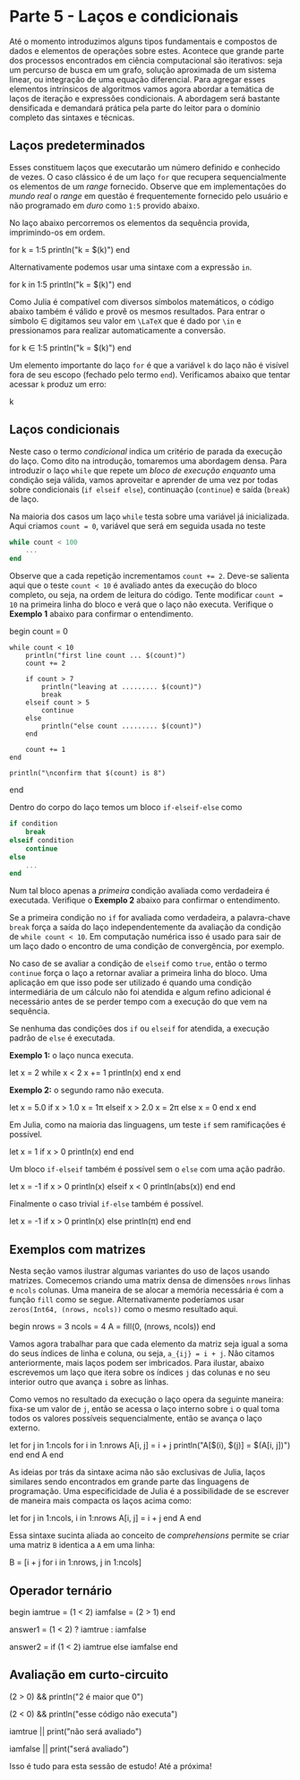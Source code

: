 

# Parte 5 - Laços e condicionais

Até o momento introduzimos alguns tipos fundamentais e compostos de dados e elementos de operações sobre estes. Acontece que grande parte dos processos encontrados em ciência computacional são iterativos: seja um percurso de busca em um grafo, solução aproximada de um sistema linear, ou integração de uma equação diferencial. Para agregar esses elementos intrínsicos de algoritmos vamos agora abordar a temática de laços de iteração e expressões condicionais. A abordagem será bastante densificada e demandará prática pela parte do leitor para o domínio completo das sintaxes e técnicas.

## Laços predeterminados

Esses constituem laços que executarão um número definido e conhecido de vezes. O caso clássico é de um laço `for` que recupera sequencialmente os elementos de um *range* fornecido. Observe que em implementações do *mundo real* o *range* em questão é frequentemente fornecido pelo usuário e não programado em *duro* como `1:5` provido abaixo.

No laço abaixo percorremos os elementos da sequência provida, imprimindo-os em ordem.


for k = 1:5
    println("k = $(k)")
end


Alternativamente podemos usar uma sintaxe com a expressão `in`.


for k in 1:5
    println("k = $(k)")
end


Como Julia é compatível com diversos símbolos matemáticos, o código abaixo também é válido e provê os mesmos resultados. Para entrar o símbolo ∈ digitamos seu valor em ``\LaTeX`` que é dado por `\in` e pressionamos <TAB> para realizar automaticamente a conversão.


for k ∈ 1:5
    println("k = $(k)")
end


Um elemento importante do laço `for` é que a variável `k` do laço não é visível fora de seu escopo (fechado pelo termo `end`). Verificamos abaixo que tentar acessar `k` produz um erro:


k


## Laços condicionais

Neste caso o termo *condicional* indica um critério de parada da execução do laço. Como dito na introdução, tomaremos uma abordagem densa. Para introduzir o laço `while` que repete um *bloco de execução enquanto* uma condição seja válida, vamos aproveitar e aprender de uma vez por todas sobre condicionais (`if elseif else`), continuação (`continue`) e saída (`break`) de laço.

Na maioria dos casos um laço `while` testa sobre uma variável já inicializada. Aqui criamos `count = 0`, variável que será em seguida usada no teste

```julia
while count < 100
    ...
end
```

Observe que a cada repetição incrementamos `count += 2`. Deve-se salienta aqui que o teste `count < 10` é avaliado antes da execução do bloco completo, ou seja, na ordem de leitura do código. Tente modificar `count = 10` na primeira linha do bloco e verá que o laço não executa. Verifique o **Exemplo 1** abaixo para confirmar o entendimento.


begin
    count = 0

    while count < 10
        println("first line count ... $(count)")
        count += 2

        if count > 7
            println("leaving at ......... $(count)")
            break
        elseif count > 5
            continue
        else
            println("else count ......... $(count)")
        end

        count += 1
    end

    println("\nconfirm that $(count) is 8")
end


Dentro do corpo do laço temos um bloco `if-elseif-else` como

```julia
if condition
    break
elseif condition
    continue
else
    ...
end
```

Num tal bloco apenas a *primeira* condição avaliada como verdadeira é executada. Verifique o **Exemplo 2** abaixo para confirmar o entendimento.

Se a primeira condição no `if` for avaliada como verdadeira, a palavra-chave `break` força a saída do laço independentemente da avaliação da condição de `while count < 10`. Em computação numérica isso é usado para sair de um laço dado o encontro de uma condição de convergência, por exemplo.

No caso de se avaliar a condição de `elseif` como `true`, então o termo `continue` força o laço a retornar avaliar a primeira linha do bloco. Uma aplicação em que isso pode ser utilizado é quando uma condição intermediária de um cálculo não foi atendida e algum refino adicional é necessário antes de se perder tempo com a execução do que vem na sequência.

Se nenhuma das condições dos `if` ou `elseif` for atendida, a execução padrão de `else` é executada.



**Exemplo 1:** o laço nunca executa.


let
    x = 2
    while x < 2
        x += 1
        println(x)
    end
    x
end


**Exemplo 2:** o segundo ramo não executa.


let
    x = 5.0
    if x > 1.0
        x = 1π
    elseif x > 2.0
        x = 2π
    else
        x = 0
    end
    x
end


Em Julia, como na maioria das linguagens, um teste `if` sem ramificações é possível.


let
    x = 1
    if x > 0
        println(x)
    end
end


Um bloco `if-elseif` também é possível sem o `else` com uma ação padrão.


let
    x = -1
    if x > 0
        println(x)
    elseif x < 0
        println(abs(x))
    end
end


Finalmente o caso trivial `if-else` também é possível.


let
    x = -1
    if x > 0
        println(x)
    else
        println(π)
    end
end


## Exemplos com matrizes

Nesta seção vamos ilustrar algumas variantes do uso de laços usando matrizes. Comecemos criando uma matrix densa de dimensões `nrows` linhas e `ncols` colunas. Uma maneira de se alocar a memória necessária é com a função `fill` como se segue. Alternativamente poderíamos usar `zeros(Int64, (nrows, ncols))` como o mesmo resultado aqui.


begin
    nrows = 3
    ncols = 4
    A = fill(0, (nrows, ncols))
end


Vamos agora trabalhar para que cada elemento da matriz seja igual a soma do seus índices de linha e coluna, ou seja, ``a_{ij} = i + j``. Não citamos anteriormente, mais laços podem ser imbricados. Para ilustar, abaixo escrevemos um laço que itera sobre os índices `j` das colunas e no seu interior outro que avança `i` sobre as linhas.

Como vemos no resultado da execução o laço opera da seguinte maneira: fixa-se um valor de `j`, então se acessa o laço interno sobre `i` o qual toma todos os valores possíveis sequencialmente, então se avança o laço externo.


let
    for j in 1:ncols
        for i in 1:nrows
            A[i, j] = i + j
            println("A[$(i), $(j)] = $(A[i, j])")
        end
    end
    A
end


As ideias por trás da sintaxe acima não são exclusivas de Julia, laços similares sendo encontrados em grande parte das linguagens de programação. Uma especificidade de Julia é a possibilidade de se escrever de maneira mais compacta os laços acima como:


let
    for j in 1:ncols, i in 1:nrows
        A[i, j] = i + j
    end
    A
end


Essa sintaxe sucinta aliada ao conceito de *comprehensions* permite se criar uma matriz `B` identica a `A` em uma linha:


B = [i + j for i in 1:nrows, j in 1:ncols]


## Operador ternário


begin
    iamtrue = (1 < 2)
    iamfalse = (2 > 1)
end

answer1 = (1 < 2) ? iamtrue : iamfalse

answer2 = if (1 < 2) iamtrue else iamfalse end


## Avaliação em curto-circuito


(2 > 0) && println("2 é maior que 0")

(2 < 0) && println("esse código não executa")

iamtrue || print("não será avaliado")

iamfalse || print("será avaliado")


Isso é tudo para esta sessão de estudo! Até a próxima!
